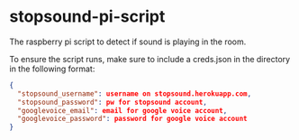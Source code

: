 stopsound-pi-script
===================

The raspberry pi script to detect if sound is playing in the room. 

To ensure the script runs, make sure to include a creds.json in the directory in the following format:

```json
{
  "stopsound_username": username on stopsound.herokuapp.com,
  "stopsound_password": pw for stopsound account,
  "googlevoice_email": email for google voice account,
  "googlevoice_password": password for google voice account
}
